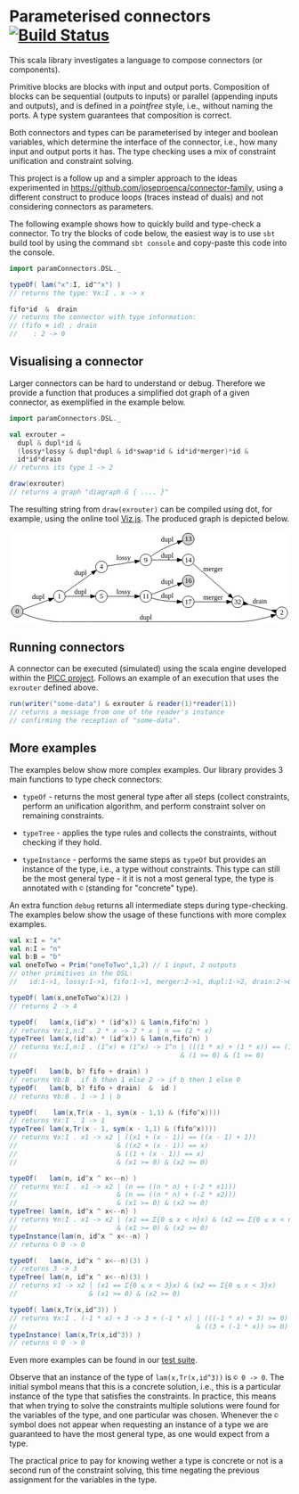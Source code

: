 Parameterised connectors [![Build Status](https://travis-ci.org/joseproenca/parameterised-connectors.svg?branch=master)](https://travis-ci.org/joseproenca/parameterised-connectors)
========================

This scala library investigates a language to compose connectors (or components).

Primitive blocks are blocks with input and output ports.
Composition of blocks can be sequential (outputs to inputs) or parallel (appending inputs and outputs), and is defined in a _pointfree_ style, i.e., without naming the ports. A type system guarantees that composition is correct.

Both connectors and types can be parameterised by integer and boolean variables, which determine the interface of the connector, i.e., how many input and output ports it has.
The type checking uses a mix of constraint unification and constraint solving.

This project is a follow up and a simpler approach to the ideas experimented in https://github.com/joseproenca/connector-family, using a different construct to produce loops (traces instead of duals) and not considering connectors as parameters.

The following example shows how to quickly build and type-check a connector.
To try the blocks of code below, the easiest way is to use ```sbt``` build tool by using the command ```sbt console``` and copy-paste this code into the console.

```scala
import paramConnectors.DSL._

typeOf( lam("x":I, id^"x") )
// returns the type: ∀x:I . x -> x

fifo*id  &  drain
// returns the connector with type information:
// (fifo ⊗ id) ; drain
//    : 2 -> 0
```


Visualising a connector
-----------------------
Larger connectors can be hard to understand or debug.
Therefore we provide a function that produces a simplified dot graph of a given connector, as exemplified in the example below.

```scala
import paramConnectors.DSL._

val exrouter =
  dupl & dupl*id &
  (lossy*lossy & dupl*dupl & id*swap*id & id*id*merger)*id &
  id*id*drain
// returns its type 1 -> 2

draw(exrouter)
// returns a graph "diagraph G { .... }"
```

The resulting string from ```draw(exrouter)``` can be compiled using dot, for example, using the online tool [Viz.js](https://mdaines.github.io/viz.js/).
The produced graph is depicted below.


<svg xmlns="http://www.w3.org/2000/svg" xmlns:xlink="http://www.w3.org/1999/xlink" width="563pt" height="186pt" viewBox="0.00 0.00 563.30 185.88">
<g id="graph0" class="graph" transform="scale(1 1) rotate(0) translate(4 181.879)">
<title>G</title>
<polygon fill="white" stroke="none" points="-4,4 -4,-181.879 559.302,-181.879 559.302,4 -4,4"></polygon>
<!-- 0 -->
<g id="node1" class="node"><title>0</title>
<ellipse fill="lightgrey" stroke="black" cx="11.8794" cy="-21" rx="11.76" ry="11.76"></ellipse>
<text text-anchor="middle" x="11.8794" y="-16.8" font-family="Times,serif" font-size="14.00">0</text>
</g>
<!-- 1 -->
<g id="node4" class="node"><title>1</title>
<ellipse fill="none" stroke="black" cx="96.5288" cy="-51" rx="11.76" ry="11.76"></ellipse>
<text text-anchor="middle" x="96.5288" y="-46.8" font-family="Times,serif" font-size="14.00">1</text>
</g>
<!-- 0&#45;&gt;1 -->
<g id="edge1" class="edge"><title>0-&gt;1</title>
<path fill="none" stroke="black" d="M23.347,-24.7995C36.3883,-29.5332 58.9553,-37.7246 75.3919,-43.6907"></path>
<polygon fill="black" stroke="black" points="74.552,-47.1093 85.1462,-47.2313 76.9405,-40.5293 74.552,-47.1093"></polygon>
<text text-anchor="middle" x="54.2041" y="-45.2" font-family="Times,serif" font-size="14.00">dupl</text>
</g>
<!-- 2 -->
<g id="node5" class="node"><title>2</title>
<ellipse fill="none" stroke="black" cx="543.422" cy="-18" rx="11.76" ry="11.76"></ellipse>
<text text-anchor="middle" x="543.422" y="-13.8" font-family="Times,serif" font-size="14.00">2</text>
</g>
<!-- 0&#45;&gt;2 -->
<g id="edge2" class="edge"><title>0-&gt;2</title>
<path fill="none" stroke="black" d="M23.1045,-16.6488C38.5117,-10.4978 68.7321,-0 95.5288,-0 95.5288,-0 95.5288,-0 455.898,-0 479.023,-0 504.91,-6.23917 522.291,-11.371"></path>
<polygon fill="black" stroke="black" points="521.325,-14.7358 531.913,-14.3574 523.4,-8.05041 521.325,-14.7358"></polygon>
<text text-anchor="middle" x="270.283" y="-4.2" font-family="Times,serif" font-size="14.00">dupl</text>
</g>
<!-- 13 -->
<g id="node2" class="node"><title>13</title>
<ellipse fill="lightgrey" stroke="black" cx="355.498" cy="-166" rx="11.76" ry="11.76"></ellipse>
<text text-anchor="middle" x="355.498" y="-161.8" font-family="Times,serif" font-size="14.00">13</text>
</g>
<!-- 16 -->
<g id="node3" class="node"><title>16</title>
<ellipse fill="lightgrey" stroke="black" cx="355.498" cy="-82" rx="11.76" ry="11.76"></ellipse>
<text text-anchor="middle" x="355.498" y="-77.8" font-family="Times,serif" font-size="14.00">16</text>
</g>
<!-- 4 -->
<g id="node6" class="node"><title>4</title>
<ellipse fill="none" stroke="black" cx="181.178" cy="-110" rx="11.76" ry="11.76"></ellipse>
<text text-anchor="middle" x="181.178" y="-105.8" font-family="Times,serif" font-size="14.00">4</text>
</g>
<!-- 1&#45;&gt;4 -->
<g id="edge3" class="edge"><title>1-&gt;4</title>
<path fill="none" stroke="black" d="M106.689,-57.5395C120.094,-67.1084 145.315,-85.1125 162.429,-97.3296"></path>
<polygon fill="black" stroke="black" points="160.804,-100.47 170.976,-103.431 164.871,-94.7725 160.804,-100.47"></polygon>
<text text-anchor="middle" x="138.853" y="-94.2" font-family="Times,serif" font-size="14.00">dupl</text>
</g>
<!-- 5 -->
<g id="node7" class="node"><title>5</title>
<ellipse fill="none" stroke="black" cx="181.178" cy="-51" rx="11.76" ry="11.76"></ellipse>
<text text-anchor="middle" x="181.178" y="-46.8" font-family="Times,serif" font-size="14.00">5</text>
</g>
<!-- 1&#45;&gt;5 -->
<g id="edge4" class="edge"><title>1-&gt;5</title>
<path fill="none" stroke="black" d="M108.675,-51C121.563,-51 143.062,-51 159.127,-51"></path>
<polygon fill="black" stroke="black" points="159.208,-54.5001 169.208,-51 159.208,-47.5001 159.208,-54.5001"></polygon>
<text text-anchor="middle" x="138.853" y="-55.2" font-family="Times,serif" font-size="14.00">dupl</text>
</g>
<!-- 9 -->
<g id="node8" class="node"><title>9</title>
<ellipse fill="none" stroke="black" cx="270.283" cy="-124" rx="11.76" ry="11.76"></ellipse>
<text text-anchor="middle" x="270.283" y="-119.8" font-family="Times,serif" font-size="14.00">9</text>
</g>
<!-- 4&#45;&gt;9 -->
<g id="edge5" class="edge"><title>4-&gt;9</title>
<path fill="none" stroke="black" d="M193.21,-111.773C206.954,-113.982 230.738,-117.805 248.06,-120.589"></path>
<polygon fill="black" stroke="black" points="247.912,-124.11 258.34,-122.241 249.023,-117.199 247.912,-124.11"></polygon>
<text text-anchor="middle" x="225.447" y="-124.2" font-family="Times,serif" font-size="14.00">lossy</text>
</g>
<!-- 11 -->
<g id="node9" class="node"><title>11</title>
<ellipse fill="none" stroke="black" cx="270.283" cy="-51" rx="11.76" ry="11.76"></ellipse>
<text text-anchor="middle" x="270.283" y="-46.8" font-family="Times,serif" font-size="14.00">11</text>
</g>
<!-- 5&#45;&gt;11 -->
<g id="edge6" class="edge"><title>5-&gt;11</title>
<path fill="none" stroke="black" d="M193.21,-51C206.954,-51 230.738,-51 248.06,-51"></path>
<polygon fill="black" stroke="black" points="248.34,-54.5001 258.34,-51 248.34,-47.5001 248.34,-54.5001"></polygon>
<text text-anchor="middle" x="225.447" y="-55.2" font-family="Times,serif" font-size="14.00">lossy</text>
</g>
<!-- 9&#45;&gt;13 -->
<g id="edge7" class="edge"><title>9-&gt;13</title>
<path fill="none" stroke="black" d="M280.256,-130.817C285.936,-134.946 293.54,-140.143 300.728,-144 311.414,-149.734 323.923,-154.935 334.186,-158.838"></path>
<polygon fill="black" stroke="black" points="333.303,-162.243 343.897,-162.405 335.716,-155.672 333.303,-162.243"></polygon>
<text text-anchor="middle" x="313.173" y="-160.2" font-family="Times,serif" font-size="14.00">dupl</text>
</g>
<!-- 14 -->
<g id="node10" class="node"><title>14</title>
<ellipse fill="none" stroke="black" cx="355.498" cy="-124" rx="11.76" ry="11.76"></ellipse>
<text text-anchor="middle" x="355.498" y="-119.8" font-family="Times,serif" font-size="14.00">14</text>
</g>
<!-- 9&#45;&gt;14 -->
<g id="edge8" class="edge"><title>9-&gt;14</title>
<path fill="none" stroke="black" d="M282.505,-124C295.482,-124 317.128,-124 333.303,-124"></path>
<polygon fill="black" stroke="black" points="333.453,-127.5 343.453,-124 333.453,-120.5 333.453,-127.5"></polygon>
<text text-anchor="middle" x="313.173" y="-128.2" font-family="Times,serif" font-size="14.00">dupl</text>
</g>
<!-- 11&#45;&gt;16 -->
<g id="edge9" class="edge"><title>11-&gt;16</title>
<path fill="none" stroke="black" d="M281.822,-54.9262C294.953,-59.8177 317.674,-68.2821 334.223,-74.4471"></path>
<polygon fill="black" stroke="black" points="333.452,-77.8945 344.044,-78.1057 335.895,-71.3349 333.452,-77.8945"></polygon>
<text text-anchor="middle" x="313.173" y="-76.2" font-family="Times,serif" font-size="14.00">dupl</text>
</g>
<!-- 17 -->
<g id="node11" class="node"><title>17</title>
<ellipse fill="none" stroke="black" cx="355.498" cy="-40" rx="11.76" ry="11.76"></ellipse>
<text text-anchor="middle" x="355.498" y="-35.8" font-family="Times,serif" font-size="14.00">17</text>
</g>
<!-- 11&#45;&gt;17 -->
<g id="edge10" class="edge"><title>11-&gt;17</title>
<path fill="none" stroke="black" d="M281.804,-47.6667C287.372,-46.0422 294.358,-44.2228 300.728,-43.2 311.328,-41.4982 323.233,-40.6792 333.142,-40.2934"></path>
<polygon fill="black" stroke="black" points="333.404,-43.7877 343.305,-40.018 333.214,-36.7903 333.404,-43.7877"></polygon>
<text text-anchor="middle" x="313.173" y="-48.2" font-family="Times,serif" font-size="14.00">dupl</text>
</g>
<!-- 32 -->
<g id="node12" class="node"><title>32</title>
<ellipse fill="none" stroke="black" cx="454.898" cy="-40" rx="11.76" ry="11.76"></ellipse>
<text text-anchor="middle" x="454.898" y="-35.8" font-family="Times,serif" font-size="14.00">32</text>
</g>
<!-- 14&#45;&gt;32 -->
<g id="edge11" class="edge"><title>14-&gt;32</title>
<path fill="none" stroke="black" d="M365.142,-116.546C381.428,-102.5 416.889,-71.9169 437.723,-53.9496"></path>
<polygon fill="black" stroke="black" points="440.126,-56.4992 445.413,-47.3178 435.554,-51.1983 440.126,-56.4992"></polygon>
<text text-anchor="middle" x="405.198" y="-101.2" font-family="Times,serif" font-size="14.00">merger</text>
</g>
<!-- 17&#45;&gt;32 -->
<g id="edge12" class="edge"><title>17-&gt;32</title>
<path fill="none" stroke="black" d="M367.671,-40C383.523,-40 412.836,-40 432.843,-40"></path>
<polygon fill="black" stroke="black" points="432.855,-43.5001 442.855,-40 432.855,-36.5001 432.855,-43.5001"></polygon>
<text text-anchor="middle" x="405.198" y="-44.2" font-family="Times,serif" font-size="14.00">merger</text>
</g>
<!-- 32&#45;&gt;2 -->
<g id="edge13" class="edge"><title>32-&gt;2</title>
<path fill="none" stroke="black" d="M476.274,-34.8189C489.981,-31.3338 507.992,-26.7543 521.759,-23.254"></path>
<polygon fill="black" stroke="black" points="465.645,-33.9103 476.199,-34.8381 467.37,-40.6944 465.645,-33.9103"></polygon>
<polygon fill="black" stroke="black" points="532.588,-24.1118 522.034,-23.184 530.863,-17.3276 532.588,-24.1118"></polygon>
<text text-anchor="middle" x="499.16" y="-37.2" font-family="Times,serif" font-size="14.00">drain</text>
</g>
</g>
</svg>


Running connectors
------------------
A connector can be executed (simulated) using the scala engine developed within the [PICC project](https://github.com/joseproenca/picc).
Follows an example of an execution that uses the ```exrouter``` defined above.

```scala
run(writer("some-data") & exrouter & reader(1)*reader(1))
// returns a message from one of the reader's instance
// confirming the reception of "some-data".
```


More examples
-------------

The examples below show more complex examples. 
Our library provides 3 main functions to type check connectors:

 * ```typeOf``` - returns the most general type after all steps (collect constraints, perform an unification algorithm, and perform constraint solver on remaining constraints.
 
 * ```typeTree``` - applies the type rules and collects the constraints, without checking if they hold.

 * ```typeInstance``` - performs the same steps as ```typeOf``` but provides an instance of the type, i.e., a type without constraints. This type can still be the most general type - it it is not a most general type, the type is annotated with ```©```  (standing for "concrete" type).

An extra function ```debug``` returns all intermediate steps during type-checking. The examples below show the usage of these functions with more complex examples. 


```scala
val x:I = "x"
val n:I = "n"
val b:B = "b"
val oneToTwo = Prim("oneToTwo",1,2) // 1 input, 2 outputs
// other primitives in the DSL:
//   id:1->1, lossy:1->1, fifo:1->1, merger:2->1, dupl:1->2, drain:2->0

typeOf( lam(x,oneToTwo^x)(2) )
// returns 2 -> 4

typeOf(   lam(x,(id^x) * (id^x)) & lam(n,fifo^n) )
// returns ∀x:I,n:I . 2 * x -> 2 * x | n == (2 * x)
typeTree( lam(x,(id^x) * (id^x)) & lam(n,fifo^n) )
// returns ∀x:I,n:I . (1^x) ⊗ (1^x) -> 1^n | (((1 * x) + (1 * x)) == (1 * n))
//                                         & (1 >= 0) & (1 >= 0)

typeOf(   lam(b, b? fifo + drain) )
// returns ∀b:B . if b then 1 else 2 -> if b then 1 else 0
typeOf(   lam(b, b? fifo + drain)  &  id )
// returns ∀b:B . 1 -> 1 | b

typeOf(    lam(x,Tr(x - 1, sym(x - 1,1) & (fifo^x))))
// returns ∀x:I . 1 -> 1
typeTree( lam(x,Tr(x - 1, sym(x - 1,1) & (fifo^x))))
// returns ∀x:I . x1 -> x2 | ((x1 + (x - 1)) == ((x - 1) + 1))
//                         & ((x2 + (x - 1)) == x)
//                         & ((1 + (x - 1)) == x)
//                         & (x1 >= 0) & (x2 >= 0)

typeOf(   lam(n, id^x ^ x<--n) )
// returns ∀n:I . x1 -> x2 | (n == ((n * n) + (-2 * x1)))
//                         & (n == ((n * n) + (-2 * x2)))
//                         & (x1 >= 0) & (x2 >= 0)
typeTree( lam(n, id^x ^ x<--n) )
// returns ∀n:I . x1 -> x2 | (x1 == Σ{0 ≤ x < n}x) & (x2 == Σ{0 ≤ x < n}x)
//                         & (x1 >= 0) & (x2 >= 0)
typeInstance(lam(n, id^x ^ x<--n) )
// returns © 0 -> 0

typeOf(   lam(n, id^x ^ x<--n)(3) )
// returns 3 -> 3
typeTree( lam(n, id^x ^ x<--n)(3) )
// returns x1 -> x2 | (x1 == Σ{0 ≤ x < 3}x) & (x2 == Σ{0 ≤ x < 3}x)
//                  & (x1 >= 0) & (x2 >= 0)

typeOf( lam(x,Tr(x,id^3)) )
// returns ∀x:I . (-1 * x) + 3 -> 3 + (-1 * x) | (((-1 * x) + 3) >= 0)
//                                             & ((3 + (-1 * x)) >= 0)
typeInstance( lam(x,Tr(x,id^3)) )
// returns © 0 -> 0
```

Even more examples can be found in our [test suite](https://github.com/joseproenca/parameterised-connectors/blob/master/src/test/scala/paramConnectors/TestTypeCheck.scala).

Observe that an instance of the type of ```lam(x,Tr(x,id^3))``` is  ```© 0 -> 0```. The initial symbol means that this is a concrete solution, i.e., this is a particular instance of the type that satisfies the constraints. In practice, this means that  when trying to solve the constraints multiple solutions were found for the variables of the type, and one particular was chosen. Whenever the ```©``` symbol does not appear when requesting an instance of a type we are guaranteed to have the most general type, as one would expect from a type.

The practical price to pay for knowing wether a type is concrete or not is a second run of the constraint solving, this time negating the previous assignment for the variables in the type.
